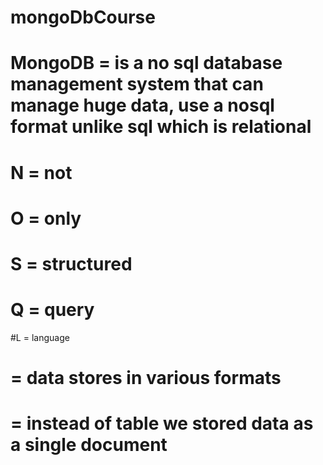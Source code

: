 # mongoDbCourse

# MongoDB = is a no sql database management system that can manage huge data, use a nosql format unlike sql which is relational

# N = not 
# O = only
# S = structured
# Q = query
#L = language
# = data stores in various formats
# = instead of table we stored data as a single document
